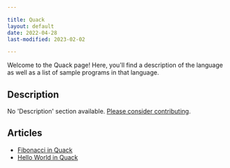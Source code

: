 ```yaml
---

title: Quack
layout: default
date: 2022-04-28
last-modified: 2023-02-02

---
```


Welcome to the Quack page! Here, you'll find a description of the language as well as a list of sample programs in that language.

## Description

No 'Description' section available. [Please consider contributing](https://github.com/TheRenegadeCoder/sample-programs-website).

## Articles

- [Fibonacci in Quack](https://sampleprograms.io/projects/fibonacci/quack)
- [Hello World in Quack](https://sampleprograms.io/projects/hello-world/quack)
